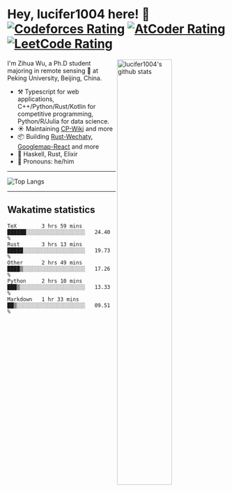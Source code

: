# Hey, lucifer1004 here! :wave: [![Codeforces Rating](https://cp-logo.vercel.app/codeforces/lucifer1004)](https://codeforces.com/profile/lucifer1004) [![AtCoder Rating](https://cp-logo.vercel.app/atcoder/lucifer1004)](https://atcoder.jp/users/lucifer1004) [![LeetCode Rating](https://cp-logo.vercel.app/leetcode/lucifer1004)](https://leetcode-cn.com/u/lucifer1004/)

<img width="50%" align="right" alt="lucifer1004's github stats" src="https://github-readme-stats.vercel.app/api?username=lucifer1004&show_icons=true">

I'm Zihua Wu, a Ph.D student majoring in remote sensing :satellite: at Peking University, Beijing, China.

- :hammer_and_pick: Typescript for web applications, C++/Python/Rust/Kotlin for competitive programming, Python/R/Julia for data science.
- :sunny: Maintaining [CP-Wiki](https://cp-wiki.vercel.app) and more 
- :package: Building [Rust-Wechaty](https://github.com/wechaty/rust-wechaty), [Googlemap-React](https://github.com/googlemap-react/googlemap-react) and more
- :seedling: Haskell, Rust, Elixir
- :man: Pronouns: he/him

---

![Top Langs](https://github-readme-stats.vercel.app/api/top-langs/?username=lucifer1004&layout=compact)

---

## Wakatime statistics

<!--START_SECTION:waka-->
```text
TeX        3 hrs 59 mins   ██████░░░░░░░░░░░░░░░░░░░   24.40 % 
Rust       3 hrs 13 mins   █████░░░░░░░░░░░░░░░░░░░░   19.73 % 
Other      2 hrs 49 mins   ████▒░░░░░░░░░░░░░░░░░░░░   17.26 % 
Python     2 hrs 10 mins   ███▒░░░░░░░░░░░░░░░░░░░░░   13.33 % 
Markdown   1 hr 33 mins    ██▒░░░░░░░░░░░░░░░░░░░░░░   09.51 % 
```
<!--END_SECTION:waka-->
